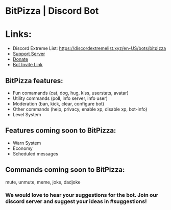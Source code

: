 # BitPizza | Discord Bot

# Links:
- Discord Extreme List: https://discordextremelist.xyz/en-US/bots/bitpizza<br>
- [Support Server](https://discord.gg/pQdNBYZ)<br>
- [Donate](https://ko-fi.com/bitpizza)<br>
- [Bot Invite Link](https://discord.com/api/oauth2/authorize?client_id=714202739965427742&permissions=348613878&scope=bot)<br>

## BitPizza features:
- Fun comamands (cat, dog, hug, kiss, userstats, avatar)<br>
- Utility commands (poll, info server, info user)<br>
- Moderation (ban, kick, clear, configure bot)<br>
- Other commands (help, privacy, enable xp, disable xp, bot-info)<br>
- Level System

## Features coming soon to BitPizza:
- Warn System<br>
- Economy<br>
- Scheduled messages

## Commands coming soon to BitPizza:
mute, unmute, meme, joke, dadjoke


### We would love to hear your suggestions for the bot. Join our discord server and suggest your ideas in #suggestions!
